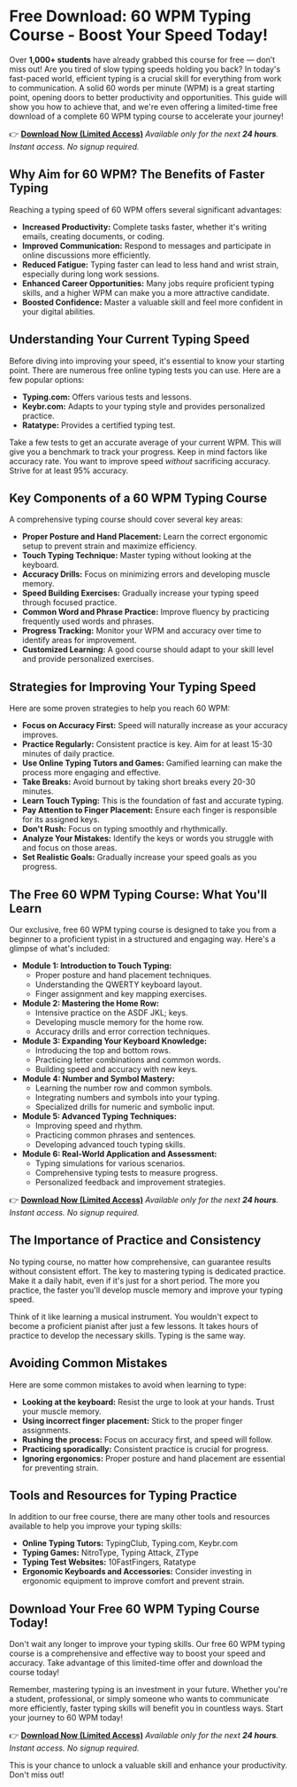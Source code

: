 # Free Download: 60 WPM Typing Course - Boost Your Speed Today!

Over **1,000+ students** have already grabbed this course for free — don’t miss out! Are you tired of slow typing speeds holding you back? In today's fast-paced world, efficient typing is a crucial skill for everything from work to communication. A solid 60 words per minute (WPM) is a great starting point, opening doors to better productivity and opportunities. This guide will show you how to achieve that, and we're even offering a limited-time free download of a complete 60 WPM typing course to accelerate your journey!

👉 [**Download Now (Limited Access)**](https://udemywork.com/60-wpm)
_Available only for the next **24 hours**. Instant access. No signup required._

## Why Aim for 60 WPM? The Benefits of Faster Typing

Reaching a typing speed of 60 WPM offers several significant advantages:

*   **Increased Productivity:** Complete tasks faster, whether it's writing emails, creating documents, or coding.
*   **Improved Communication:** Respond to messages and participate in online discussions more efficiently.
*   **Reduced Fatigue:** Typing faster can lead to less hand and wrist strain, especially during long work sessions.
*   **Enhanced Career Opportunities:** Many jobs require proficient typing skills, and a higher WPM can make you a more attractive candidate.
*   **Boosted Confidence:** Master a valuable skill and feel more confident in your digital abilities.

## Understanding Your Current Typing Speed

Before diving into improving your speed, it's essential to know your starting point. There are numerous free online typing tests you can use. Here are a few popular options:

*   **Typing.com:** Offers various tests and lessons.
*   **Keybr.com:** Adapts to your typing style and provides personalized practice.
*   **Ratatype:** Provides a certified typing test.

Take a few tests to get an accurate average of your current WPM. This will give you a benchmark to track your progress. Keep in mind factors like accuracy rate. You want to improve speed *without* sacrificing accuracy. Strive for at least 95% accuracy.

## Key Components of a 60 WPM Typing Course

A comprehensive typing course should cover several key areas:

*   **Proper Posture and Hand Placement:** Learn the correct ergonomic setup to prevent strain and maximize efficiency.
*   **Touch Typing Technique:** Master typing without looking at the keyboard.
*   **Accuracy Drills:** Focus on minimizing errors and developing muscle memory.
*   **Speed Building Exercises:** Gradually increase your typing speed through focused practice.
*   **Common Word and Phrase Practice:** Improve fluency by practicing frequently used words and phrases.
*   **Progress Tracking:** Monitor your WPM and accuracy over time to identify areas for improvement.
*   **Customized Learning:** A good course should adapt to your skill level and provide personalized exercises.

## Strategies for Improving Your Typing Speed

Here are some proven strategies to help you reach 60 WPM:

*   **Focus on Accuracy First:** Speed will naturally increase as your accuracy improves.
*   **Practice Regularly:** Consistent practice is key. Aim for at least 15-30 minutes of daily practice.
*   **Use Online Typing Tutors and Games:** Gamified learning can make the process more engaging and effective.
*   **Take Breaks:** Avoid burnout by taking short breaks every 20-30 minutes.
*   **Learn Touch Typing:** This is the foundation of fast and accurate typing.
*   **Pay Attention to Finger Placement:** Ensure each finger is responsible for its assigned keys.
*   **Don't Rush:** Focus on typing smoothly and rhythmically.
*   **Analyze Your Mistakes:** Identify the keys or words you struggle with and focus on those areas.
*   **Set Realistic Goals:** Gradually increase your speed goals as you progress.

## The Free 60 WPM Typing Course: What You'll Learn

Our exclusive, free 60 WPM typing course is designed to take you from a beginner to a proficient typist in a structured and engaging way. Here's a glimpse of what's included:

*   **Module 1: Introduction to Touch Typing:**
    *   Proper posture and hand placement techniques.
    *   Understanding the QWERTY keyboard layout.
    *   Finger assignment and key mapping exercises.
*   **Module 2: Mastering the Home Row:**
    *   Intensive practice on the ASDF JKL; keys.
    *   Developing muscle memory for the home row.
    *   Accuracy drills and error correction techniques.
*   **Module 3: Expanding Your Keyboard Knowledge:**
    *   Introducing the top and bottom rows.
    *   Practicing letter combinations and common words.
    *   Building speed and accuracy with new keys.
*   **Module 4: Number and Symbol Mastery:**
    *   Learning the number row and common symbols.
    *   Integrating numbers and symbols into your typing.
    *   Specialized drills for numeric and symbolic input.
*   **Module 5: Advanced Typing Techniques:**
    *   Improving speed and rhythm.
    *   Practicing common phrases and sentences.
    *   Developing advanced touch typing skills.
*   **Module 6: Real-World Application and Assessment:**
    *   Typing simulations for various scenarios.
    *   Comprehensive typing tests to measure progress.
    *   Personalized feedback and improvement strategies.

👉 [**Download Now (Limited Access)**](https://udemywork.com/60-wpm)
_Available only for the next **24 hours**. Instant access. No signup required._

## The Importance of Practice and Consistency

No typing course, no matter how comprehensive, can guarantee results without consistent effort. The key to mastering typing is dedicated practice. Make it a daily habit, even if it's just for a short period. The more you practice, the faster you'll develop muscle memory and improve your typing speed.

Think of it like learning a musical instrument. You wouldn't expect to become a proficient pianist after just a few lessons. It takes hours of practice to develop the necessary skills. Typing is the same way.

## Avoiding Common Mistakes

Here are some common mistakes to avoid when learning to type:

*   **Looking at the keyboard:** Resist the urge to look at your hands. Trust your muscle memory.
*   **Using incorrect finger placement:** Stick to the proper finger assignments.
*   **Rushing the process:** Focus on accuracy first, and speed will follow.
*   **Practicing sporadically:** Consistent practice is crucial for progress.
*   **Ignoring ergonomics:** Proper posture and hand placement are essential for preventing strain.

## Tools and Resources for Typing Practice

In addition to our free course, there are many other tools and resources available to help you improve your typing skills:

*   **Online Typing Tutors:** TypingClub, Typing.com, Keybr.com
*   **Typing Games:** NitroType, Typing Attack, ZType
*   **Typing Test Websites:** 10FastFingers, Ratatype
*   **Ergonomic Keyboards and Accessories:** Consider investing in ergonomic equipment to improve comfort and prevent strain.

## Download Your Free 60 WPM Typing Course Today!

Don't wait any longer to improve your typing skills. Our free 60 WPM typing course is a comprehensive and effective way to boost your speed and accuracy. Take advantage of this limited-time offer and download the course today!

Remember, mastering typing is an investment in your future. Whether you're a student, professional, or simply someone who wants to communicate more efficiently, faster typing skills will benefit you in countless ways. Start your journey to 60 WPM today!

👉 [**Download Now (Limited Access)**](https://udemywork.com/60-wpm)
_Available only for the next **24 hours**. Instant access. No signup required._

This is your chance to unlock a valuable skill and enhance your productivity. Don't miss out!
